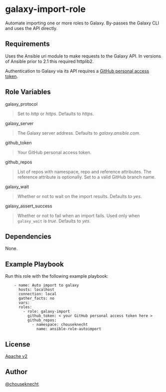 # galaxy-import-role

Automate importing one or more roles to Galaxy. By-passes the Galaxy CLI and uses the API directly.


## Requirements

Uses the Ansible uri module to make requests to the Galaxy API. In versions of Ansible prior to 2.1 this required httplib2. 

Authentication to Galaxy via its API requires a [GitHub personal access token](https://help.github.com/articles/creating-an-access-token-for-command-line-use/).


## Role Variables

galaxy_protocol 
> Set to *http* or *https*. Defaults to *https*.

galaxy_server
> The Galaxy server address. Defaults to *galaxy.ansible.com*. 

github_token
> Your GitHub personal access token.

github_repos
> List of repos with namespace, repo and reference attributes. The reference attribute is optionally. Set to a valid GitHub branch name. 

galaxy_wait
> Whether or not to wait on the import results. Defaults to *yes*.

galaxy_assert_success
> Whether or not to fail when an import fails. Used only when `galaxy_wait` is *true*. Defaults to *yes*. 

## Dependencies

None.

## Example Playbook

Run this role with the following example playbook: 

```
    - name: Auto import to galaxy
      hosts: localhost
      connection: local
      gather_facts: no
      vars:
      roles:
        - role: galaxy-import
          github_token: < your GitHub personal access token here > 
          github_repos:
            - namespace: chouseknecht
              name: ansible-role-autoimport 
``` 

## License

[Apache v2](http://apache.org/licenses/)


## Author 

[@chouseknecht](https://github.com/chouseknecht)
